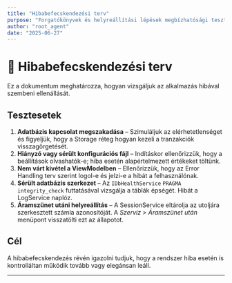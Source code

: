 ```yaml
---
title: "Hibabefecskendezési terv"
purpose: "Forgatókönyvek és helyreállítási lépések megbízhatósági teszthez"
author: "root_agent"
date: "2025-06-27"
---
```


# 🐞 Hibabefecskendezési terv

Ez a dokumentum meghatározza, hogyan vizsgáljuk az alkalmazás hibával szembeni ellenállását.

## Tesztesetek

1. **Adatbázis kapcsolat megszakadása** – Szimuláljuk az elérhetetlenséget és figyeljük, hogy a Storage réteg hogyan kezeli a tranzakciók visszagörgetését.
2. **Hiányzó vagy sérült konfigurációs fájl** – Indításkor ellenőrizzük, hogy a beállítások olvashatók-e; hiba esetén alapértelmezett értékeket töltünk.
3. **Nem várt kivétel a ViewModelben** – Ellenőrizzük, hogy az Error Handling terv szerint logol-e és jelzi-e a hibát a felhasználónak.
4. **Sérült adatbázis szerkezet** – Az `IDbHealthService` `PRAGMA integrity_check` futtatásával vizsgálja a táblák épségét. Hibát a LogService naplóz.
5. **Áramszünet utáni helyreállítás** – A SessionService eltárolja az utoljára szerkesztett számla azonosítóját. A *Szerviz > Áramszünet után* menüpont visszatölti ezt az állapotot.

## Cél

A hibabefecskendezés révén igazolni tudjuk, hogy a rendszer hiba esetén is kontrolláltan működik tovább vagy elegánsan leáll.

---
